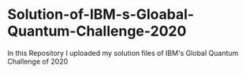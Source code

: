 # Solution-of-IBM-s-Gloabal-Quantum-Challenge-2020
In this Repository I uploaded my solution files of IBM's Global Quantum Challenge of 2020
